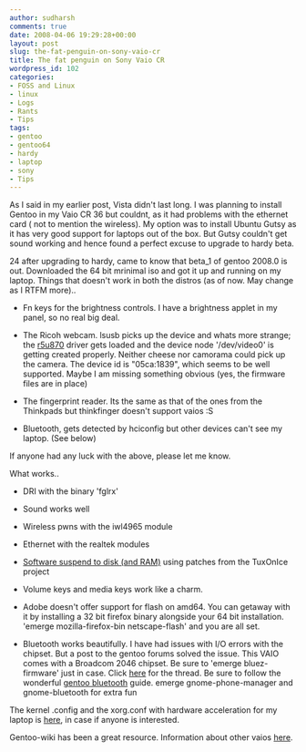 ```yaml
---
author: sudharsh
comments: true
date: 2008-04-06 19:29:28+00:00
layout: post
slug: the-fat-penguin-on-sony-vaio-cr
title: The fat penguin on Sony Vaio CR
wordpress_id: 102
categories:
- FOSS and Linux
- linux
- Logs
- Rants
- Tips
tags:
- gentoo
- gentoo64
- hardy
- laptop
- sony
- Tips
---
```


As I said in my earlier post, Vista didn't last long. I was planning to install Gentoo in my Vaio CR 36 but couldnt, as it had problems with the ethernet card ( not to mention the wireless). My option was to install Ubuntu Gutsy as it has very good support for laptops out of the box. But Gutsy couldn't get sound working and hence found a perfect excuse to upgrade to hardy beta.

24 after upgrading to hardy, came to know that beta_1 of gentoo 2008.0 is out. Downloaded the 64 bit mrinimal iso and got it up and running on my laptop. Things that doesn't work in both the distros (as of now. May change as I RTFM more)..



	
  * Fn keys for the brightness controls. I have a brightness applet in my panel, so no real big deal.

	
  * The Ricoh webcam. lsusb picks up the device and whats more strange; the [r5u870](http://wiki.mediati.org/R5u870) driver gets loaded and the device node '/dev/video0' is getting created properly. Neither cheese nor camorama could pick up the camera. The device id is "05ca:1839", which seems to be well supported. Maybe I am missing something obvious (yes, the firmware files are in place)

	
  * The fingerprint reader. Its the same as that of the ones from the Thinkpads but thinkfinger doesn't support vaios :S

	
  * Bluetooth, gets detected by hciconfig but other devices can't see my laptop. (See below)


If anyone had any luck with the above, please let me know.

What works..

	
  * DRI with the binary 'fglrx'



	
  * Sound works well



	
  * Wireless pwns with the iwl4965 module

	
  * Ethernet with the realtek modules

	
  * [Software suspend to disk (and RAM)](http://www.gentoo-wiki.com/HOWTO_TuxOnIce) using patches from the TuxOnIce project

	
  * Volume keys and media keys work like a charm.

	
  * Adobe doesn't offer support for flash on amd64. You can getaway with it by installing a 32 bit firefox binary alongside your 64 bit installation. 'emerge mozilla-firefox-bin netscape-flash' and you are all set.

	
  * Bluetooth works beautifully. I have had issues with I/O errors with the chipset. But a post to the gentoo forums solved the issue. This VAIO comes with a Broadcom 2046 chipset. Be sure to 'emerge bluez-firmware' just in case. Click [here](http://forums.gentoo.org/viewtopic-t-687593.html) for the thread. Be sure to follow the wonderful [gentoo bluetooth](http://www.gentoo.org/doc/en/bluetooth-guide.xml) guide. emerge gnome-phone-manager and gnome-bluetooth for extra fun


The kernel .config and the xorg.conf with hardware acceleration for my laptop is [here](http://sudharsh.unixpod.com/gentoofoo), in case if anyone is interested.

Gentoo-wiki has been a great resource. Information about other vaios [here](http://www.gentoo-wiki.com/Special:Search?search=sony+vaio&go=Go).
